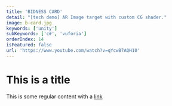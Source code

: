 ```yaml
---
title: 'BIDNESS CARD'
detail: "[tech demo] AR Image target with custom CG shader."
image: b-card.jpg
keywords: ['unity']
subKeywords: ['c#', 'vuforia']
orderIndex: 14
isFeatured: false
url: 'https://www.youtube.com/watch?v=qYcwB7AQH10'
---
```


# This is a title

This is some regular content with a [link](https://google.com)